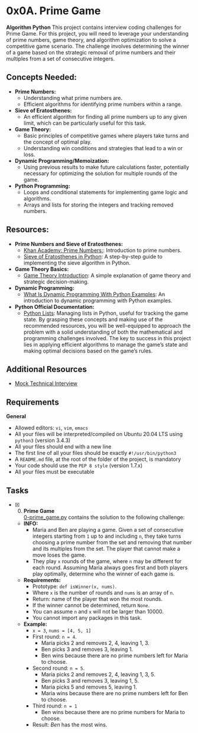 # 0x0A. Prime Game
**Algorithm Python**
This project contains interview coding challenges for Prime Game.
For this project, you will need to leverage your understanding of prime numbers, game theory, and algorithm optimization to solve a competitive game scenario. The challenge involves determining the winner of a game based on the strategic removal of prime numbers and their multiples from a set of consecutive integers.
## Concepts Needed:
* **Prime Numbers:**
    * Understanding what prime numbers are.
    * Efficient algorithms for identifying prime numbers within a range.
* **Sieve of Eratosthenes:**
    * An efficient algorithm for finding all prime numbers up to any given limit, which can be particularly useful for this task.
* **Game Theory:**
    * Basic principles of competitive games where players take turns and the concept of optimal play.
    * Understanding win conditions and strategies that lead to a win or loss.
* **Dynamic Programming/Memoization:**
    * Using previous results to make future calculations faster, potentially necessary for optimizing the solution for multiple rounds of the game.
* **Python Programming:**
    * Loops and conditional statements for implementing game logic and algorithms.
    * Arrays and lists for storing the integers and tracking removed numbers.
## Resources:
* **Prime Numbers and Sieve of Eratosthenes:**
    * [Khan Academy: Prime Numbers:](https://www.khanacademy.org/math/cc-fourth-grade-math/imp-factors-multiples-and-patterns/imp-prime-and-composite-numbers/v/prime-numbers "Khan Academy: Prime Numbers"): Introduction to prime numbers.
    * [Sieve of Eratosthenes in Python](https://www.geeksforgeeks.org/sieve-of-eratosthenes/ "Sieve of Eratosthenes in Python"): A step-by-step guide to implementing the sieve algorithm in Python.
* **Game Theory Basics:**
    * [Game Theory Introduction](https://www.investopedia.com/terms/g/gametheory.asp "Game Theory Introduction"): A simple explanation of game theory and strategic decision-making.
* **Dynamic Programming:**
    * [What Is Dynamic Programming With Python Examples](https://skerritt.blog/dynamic-programming/ "What Is Dynamic Programming With Python Examples"): An introduction to dynamic programming with Python examples.
* **Python Official Documentation:**
    * [Python Lists](https://docs.python.org/3/tutorial/introduction.html#lists "Python Lists"): Managing lists in Python, useful for tracking the game state.
By grasping these concepts and making use of the recommended resources, you will be well-equipped to approach the problem with a solid understanding of both the mathematical and programming challenges involved. The key to success in this project lies in applying efficient algorithms to manage the game’s state and making optimal decisions based on the game’s rules.
## Additional Resources
* [Mock Technical Interview](https://www.youtube.com/watch?v=Jw2pniZCLi8 "Mock Technical Interview")
## Requirements
**General**
* Allowed editors: `vi`, `vim`, `emacs`
* All your files will be interpreted/compiled on Ubuntu 20.04 LTS using `python3` (version 3.4.3)
* All your files should end with a new line
* The first line of all your files should be exactly `#!/usr/bin/python3`
* A `README.md` file, at the root of the folder of the project, is mandatory
* Your code should use the `PEP 8 style` (version 1.7.x)
* All your files must be executable 
## Tasks
+ [x] 0. **Prime Game**<br/>[0-prime_game.py](0-prime_game.py) contains the solution to the following challenge:
  + **INFO:**
    + Maria and Ben are playing a game. Given a set of consecutive integers starting from `1` up to and including `n`, they take turns choosing a prime number from the set and removing that number and its multiples from the set. The player that cannot make a move loses the game.
    + They play `x` rounds of the game, where `n` may be different for each round. Assuming Maria always goes first and both players play optimally, determine who the winner of each game is.
  + **Requirements:**
    + Prototype: `def isWinner(x, nums)`.
    + Where `x` is the number of rounds and `nums` is an array of `n`.
    + Return: name of the player that won the most rounds.
    + If the winner cannot be determined, return `None`.
    + You can assume `n` and `x` will not be larger than 10000.
    + You cannot import any packages in this task.
  + **Example:**
    + `x = 3`, `nums = [4, 5, 1]`
    + First round: `n = 4`.
      + Maria picks 2 and removes 2, 4, leaving 1, 3.
      + Ben picks 3 and removes 3, leaving 1.
      + Ben wins because there are no prime numbers left for Maria to choose.
    + Second round: `n = 5`.
      + Maria picks 2 and removes 2, 4, leaving 1, 3, 5.
      + Ben picks 3 and removes 3, leaving 1, 5.
      + Maria picks 5 and removes 5, leaving 1.
      + Maria wins because there are no prime numbers left for Ben to choose.
    + Third round: `n = 1`
      + Ben wins because there are no prime numbers for Maria to choose.
    + Result: *Ben* has the most wins.
